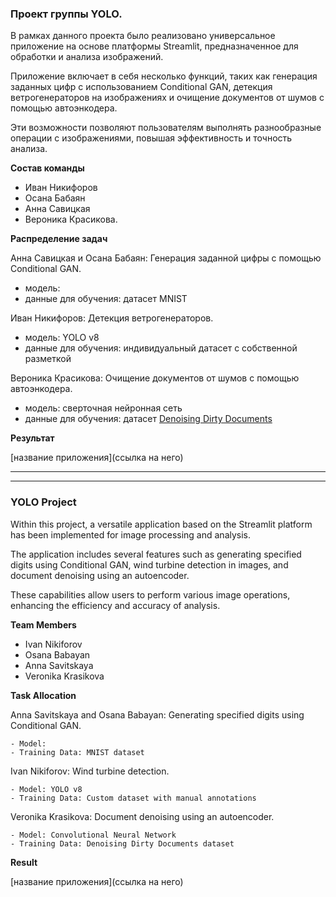 ### Проект группы YOLO.

В рамках данного проекта было реализовано универсальное приложение на основе платформы Streamlit, предназначенное для обработки и анализа изображений. 

Приложение включает в себя несколько функций, таких как генерация заданных цифр с использованием Conditional GAN, детекция ветрогенераторов на изображениях и очищение документов от шумов с помощью автоэнкодера. 

Эти возможности позволяют пользователям выполнять разнообразные операции с изображениями, повышая эффективность и точность анализа.


**Состав команды**

 - Иван Никифоров
 - Осана Бабаян
 - Анна Савицкая
 - Вероника Красикова.


**Распределение задач**

Анна Савицкая и Осана Бабаян: Генерация заданной цифры с помощью Conditional GAN.

- модель: 
- данные для обучения: датасет MNIST

Иван Никифоров: Детекция ветрогенераторов.

- модель: YOLO v8
- данные для обучения: индивидуальный датасет с собственной разметкой

Вероника Красикова: Очищение документов от шумов с помощью автоэнкодера.

- модель: сверточная нейронная сеть
- данные для обучения: датасет [Denoising Dirty Documents](https://www.kaggle.com/c/denoising-dirty-documents/data)

**Результат**

[название приложения](ссылка на него)

***********
***********

### YOLO Project

Within this project, a versatile application based on the Streamlit platform has been implemented for image processing and analysis.

The application includes several features such as generating specified digits using Conditional GAN, wind turbine detection in images, and document denoising using an autoencoder.

These capabilities allow users to perform various image operations, enhancing the efficiency and accuracy of analysis.

**Team Members**

 - Ivan Nikiforov
 - Osana Babayan
 - Anna Savitskaya
 - Veronika Krasikova

**Task Allocation**

Anna Savitskaya and Osana Babayan: Generating specified digits using Conditional GAN.

    - Model:
    - Training Data: MNIST dataset

Ivan Nikiforov: Wind turbine detection.

    - Model: YOLO v8
    - Training Data: Custom dataset with manual annotations

Veronika Krasikova: Document denoising using an autoencoder.

    - Model: Convolutional Neural Network
    - Training Data: Denoising Dirty Documents dataset

**Result**

[название приложения](ссылка на него)

